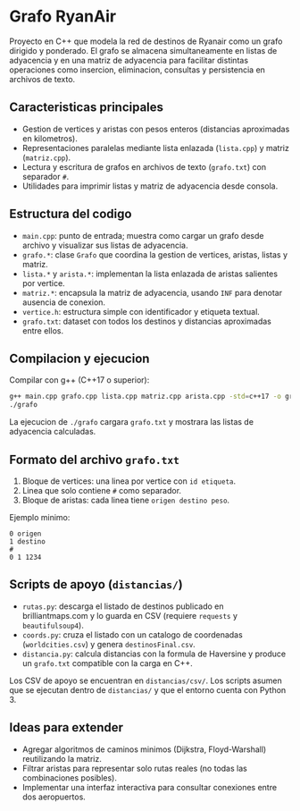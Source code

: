 # Grafo RyanAir

Proyecto en C++ que modela la red de destinos de Ryanair como un grafo dirigido y ponderado. El grafo se almacena simultaneamente en listas de adyacencia y en una matriz de adyacencia para facilitar distintas operaciones como insercion, eliminacion, consultas y persistencia en archivos de texto.

## Caracteristicas principales
- Gestion de vertices y aristas con pesos enteros (distancias aproximadas en kilometros).
- Representaciones paralelas mediante lista enlazada (`lista.cpp`) y matriz (`matriz.cpp`).
- Lectura y escritura de grafos en archivos de texto (`grafo.txt`) con separador `#`.
- Utilidades para imprimir listas y matriz de adyacencia desde consola.

## Estructura del codigo
- `main.cpp`: punto de entrada; muestra como cargar un grafo desde archivo y visualizar sus listas de adyacencia.
- `grafo.*`: clase `Grafo` que coordina la gestion de vertices, aristas, listas y matriz.
- `lista.*` y `arista.*`: implementan la lista enlazada de aristas salientes por vertice.
- `matriz.*`: encapsula la matriz de adyacencia, usando `INF` para denotar ausencia de conexion.
- `vertice.h`: estructura simple con identificador y etiqueta textual.
- `grafo.txt`: dataset con todos los destinos y distancias aproximadas entre ellos.

## Compilacion y ejecucion
Compilar con g++ (C++17 o superior):

```bash
g++ main.cpp grafo.cpp lista.cpp matriz.cpp arista.cpp -std=c++17 -o grafo
./grafo
```

La ejecucion de `./grafo` cargara `grafo.txt` y mostrara las listas de adyacencia calculadas.

## Formato del archivo `grafo.txt`
1. Bloque de vertices: una linea por vertice con `id etiqueta`.
2. Linea que solo contiene `#` como separador.
3. Bloque de aristas: cada linea tiene `origen destino peso`.

Ejemplo minimo:
```
0 origen
1 destino
#
0 1 1234
```

## Scripts de apoyo (`distancias/`)
- `rutas.py`: descarga el listado de destinos publicado en brilliantmaps.com y lo guarda en CSV (requiere `requests` y `beautifulsoup4`).
- `coords.py`: cruza el listado con un catalogo de coordenadas (`worldcities.csv`) y genera `destinosFinal.csv`.
- `distancia.py`: calcula distancias con la formula de Haversine y produce un `grafo.txt` compatible con la carga en C++.

Los CSV de apoyo se encuentran en `distancias/csv/`. Los scripts asumen que se ejecutan dentro de `distancias/` y que el entorno cuenta con Python 3.

## Ideas para extender
- Agregar algoritmos de caminos minimos (Dijkstra, Floyd-Warshall) reutilizando la matriz.
- Filtrar aristas para representar solo rutas reales (no todas las combinaciones posibles).
- Implementar una interfaz interactiva para consultar conexiones entre dos aeropuertos.
